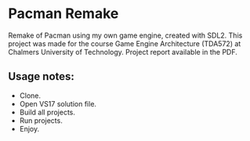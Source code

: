 # Pacman Remake
Remake of Pacman using my own game engine, created with SDL2. This project was made for the course Game Engine Architecture (TDA572) at Chalmers University of Technology. Project report available in the PDF.

## Usage notes:
* Clone.
* Open VS17 solution file.
* Build all projects.
* Run projects.
* Enjoy.
